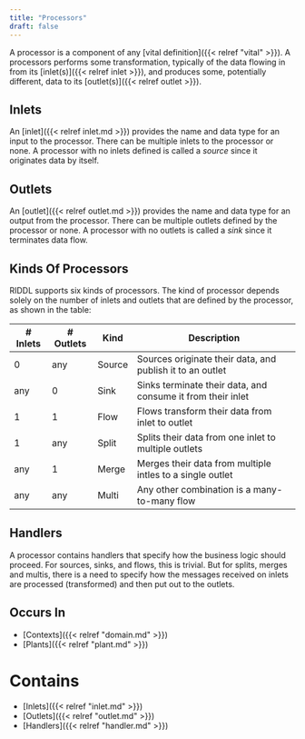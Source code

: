 ```yaml
---
title: "Processors"
draft: false
---
```


A processor is a component of any [vital definition]({{< relref "vital" >}}). 
A processors performs some transformation, typically of the data flowing in from
its [inlet(s)]({{< relref inlet >}}), and produces some, potentially different, 
data to its [outlet(s)]({{< relref outlet >}}).


## Inlets
An [inlet]({{< relref inlet.md >}}) provides the name and data type for an 
input to the processor. There can be multiple inlets to the processor or none. 
A processor with no inlets defined is called a _source_ since it originates data
by itself. 

## Outlets

An [outlet]({{< relref outlet.md >}}) provides the name and data type for an 
output from the processor. There can be multiple outlets defined by the 
processor or none. A processor with no outlets is called a _sink_ since it 
terminates data flow.

## Kinds Of Processors

RIDDL supports six kinds of processors. The kind of processor depends solely
on the number of inlets and outlets that are defined by the processor, as 
shown in the table:

| # Inlets | # Outlets | Kind   | Description                                                 |
|----------|-----------|--------|-------------------------------------------------------------|
| 0        | any       | Source | Sources originate their data, and publish it to an outlet   |
| any      | 0         | Sink   | Sinks terminate their data, and consume it from their inlet |
| 1        | 1         | Flow   | Flows transform their data from inlet to outlet             |
| 1        | any       | Split  | Splits their data from one inlet to multiple outlets        |
| any      | 1         | Merge  | Merges their data from multiple intles to a single outlet   |
| any      | any       | Multi  | Any other combination is a many-to-many flow                |

## Handlers
A processor contains handlers that specify how the business logic should
proceed. For sources, sinks, and flows, this is trivial. But for splits,
merges and multis, there is a need to specify how the messages received on
inlets are processed (transformed) and then put out to the outlets.


## Occurs In
* [Contexts]({{< relref "domain.md" >}})
* [Plants]({{< relref "plant.md" >}})

# Contains
* [Inlets]({{< relref "inlet.md" >}})
* [Outlets]({{< relref "outlet.md" >}})
* [Handlers]({{< relref "handler.md" >}})